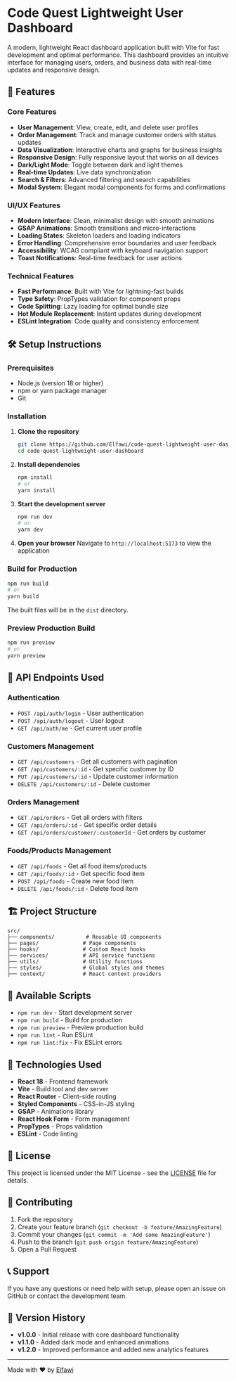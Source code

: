 # Code Quest Lightweight User Dashboard

A modern, lightweight React dashboard application built with Vite for fast development and optimal performance. This dashboard provides an intuitive interface for managing users, orders, and business data with real-time updates and responsive design.

## 🚀 Features

### Core Features
- **User Management**: View, create, edit, and delete user profiles
- **Order Management**: Track and manage customer orders with status updates
- **Data Visualization**: Interactive charts and graphs for business insights
- **Responsive Design**: Fully responsive layout that works on all devices
- **Dark/Light Mode**: Toggle between dark and light themes
- **Real-time Updates**: Live data synchronization
- **Search & Filters**: Advanced filtering and search capabilities
- **Modal System**: Elegant modal components for forms and confirmations

### UI/UX Features
- **Modern Interface**: Clean, minimalist design with smooth animations
- **GSAP Animations**: Smooth transitions and micro-interactions
- **Loading States**: Skeleton loaders and loading indicators
- **Error Handling**: Comprehensive error boundaries and user feedback
- **Accessibility**: WCAG compliant with keyboard navigation support
- **Toast Notifications**: Real-time feedback for user actions

### Technical Features
- **Fast Performance**: Built with Vite for lightning-fast builds
- **Type Safety**: PropTypes validation for component props
- **Code Splitting**: Lazy loading for optimal bundle size
- **Hot Module Replacement**: Instant updates during development
- **ESLint Integration**: Code quality and consistency enforcement

## 🛠️ Setup Instructions

### Prerequisites
- Node.js (version 18 or higher)
- npm or yarn package manager
- Git

### Installation

1. **Clone the repository**
   ```bash
   git clone https://github.com/Elfawi/code-quest-lightweight-user-dashboard.git
   cd code-quest-lightweight-user-dashboard
   ```

2. **Install dependencies**
   ```bash
   npm install
   # or
   yarn install
   ```

3. **Start the development server**
   ```bash
   npm run dev
   # or
   yarn dev
   ```

4. **Open your browser**
   Navigate to `http://localhost:5173` to view the application

### Build for Production

```bash
npm run build
# or
yarn build
```

The built files will be in the `dist` directory.

### Preview Production Build

```bash
npm run preview
# or
yarn preview
```

## 📡 API Endpoints Used

### Authentication
- `POST /api/auth/login` - User authentication
- `POST /api/auth/logout` - User logout
- `GET /api/auth/me` - Get current user profile

### Customers Management
- `GET /api/customers` - Get all customers with pagination
- `GET /api/customers/:id` - Get specific customer by ID
- `PUT /api/customers/:id` - Update customer information
- `DELETE /api/customers/:id` - Delete customer

### Orders Management
- `GET /api/orders` - Get all orders with filters
- `GET /api/orders/:id` - Get specific order details
- `GET /api/orders/customer/:customerId` - Get orders by customer

### Foods/Products Management
- `GET /api/foods` - Get all food items/products
- `GET /api/foods/:id` - Get specific food item
- `POST /api/foods` - Create new food item
- `DELETE /api/foods/:id` - Delete food item

## 🏗️ Project Structure

```
src/
├── components/          # Reusable UI components
├── pages/              # Page components
├── hooks/              # Custom React hooks
├── services/           # API service functions
├── utils/              # Utility functions
├── styles/             # Global styles and themes
├── context/            # React context providers

```

## 🚀 Available Scripts

- `npm run dev` - Start development server
- `npm run build` - Build for production
- `npm run preview` - Preview production build
- `npm run lint` - Run ESLint
- `npm run lint:fix` - Fix ESLint errors

## 🔧 Technologies Used

- **React 18** - Frontend framework
- **Vite** - Build tool and dev server
- **React Router** - Client-side routing
- **Styled Components** - CSS-in-JS styling
- **GSAP** - Animations library
- **React Hook Form** - Form management
- **PropTypes** - Props validation
- **ESLint** - Code linting

## 📄 License

This project is licensed under the MIT License - see the [LICENSE](LICENSE) file for details.

## 🤝 Contributing

1. Fork the repository
2. Create your feature branch (`git checkout -b feature/AmazingFeature`)
3. Commit your changes (`git commit -m 'Add some AmazingFeature'`)
4. Push to the branch (`git push origin feature/AmazingFeature`)
5. Open a Pull Request

## 📞 Support

If you have any questions or need help with setup, please open an issue on GitHub or contact the development team.

## 🔄 Version History

- **v1.0.0** - Initial release with core dashboard functionality
- **v1.1.0** - Added dark mode and enhanced animations
- **v1.2.0** - Improved performance and added new analytics features

---

Made with ❤️ by [Elfawi](https://github.com/Elfawi)